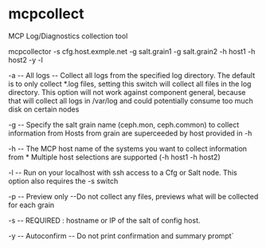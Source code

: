 # mcpcollect
MCP Log/Diagnostics collection tool


 mcpcollector -s cfg.host.exmple.net -g salt.grain1 -g salt.grain2 -h host1 -h host2 -y -l

   -a -- All logs -- Collect all logs from the specified log directory. 
          The default is to only collect *.log files, setting this switch will collect
          all files in the log directory. 
          This option will not work against component general, because that will collect all logs in
          /var/log and could potentially consume too much disk on certain nodes

   -g -- <salt grain>
          Specify the salt grain name (ceph.mon, ceph.common) to collect information from
          Hosts from grain are superceeded by host provided in -h

   -h -- <target hostname or IP>
          The MCP host name of the systems you want to collect information from
          * Multiple host selections are supported (-h host1 -h host2)

   -l -- Run on your localhost with ssh access to a Cfg or Salt node.  This option also requires the -s switch

   -p -- Preview only --Do not collect any files, previews what will be collected for each grain

   -s -- <cfg node or salt node>
          REQUIRED : hostname or IP of the salt of config host.

   -y -- Autoconfirm -- Do not print confirmation and summary prompt`
